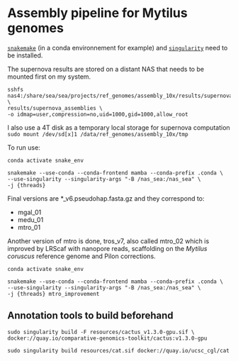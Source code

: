 # Assembly pipeline for Mytilus genomes

[`snakemake`](https://snakemake.readthedocs.io/en/stable/) (in a conda environnement for example) and 
[`singularity`](https://github.com/hpcng/singularity) need to be installed.

The supernova results are stored on a distant NAS that needs to be mounted first on my system.
```
sshfs nas4:/share/sea/sea/projects/ref_genomes/assembly_10x/results/supernova_assemblies \
results/supernova_assemblies \
-o idmap=user,compression=no,uid=1000,gid=1000,allow_root
```

I also use a 4T disk as a temporary local storage for supernova computation
`sudo mount /dev/sd[x]1 /data/ref_genomes/assembly_10x/tmp`

To run use:
```
conda activate snake_env

snakemake --use-conda --conda-frontend mamba --conda-prefix .conda \
--use-singularity --singularity-args "-B /nas_sea:/nas_sea" \
-j {threads}
```

Final versions are *_v6.pseudohap.fasta.gz and they correspond to:
- mgal_01
- medu_01
- mtro_01

Another version of mtro is done, tros_v7, also called mtro_02 which is improved by LRScaf with nanopore reads, scaffolding on the *Mytilus coruscus* reference genome and Pilon corrections.

```
conda activate snake_env

snakemake --use-conda --conda-frontend mamba --conda-prefix .conda \
--use-singularity --singularity-args "-B /nas_sea:/nas_sea" \
-j {threads} mtro_improvement
```

## Annotation tools to build beforehand

```
sudo singularity build -F resources/cactus_v1.3.0-gpu.sif \
docker://quay.io/comparative-genomics-toolkit/cactus:v1.3.0-gpu

sudo singularity build resources/cat.sif docker://quay.io/ucsc_cgl/cat
```
